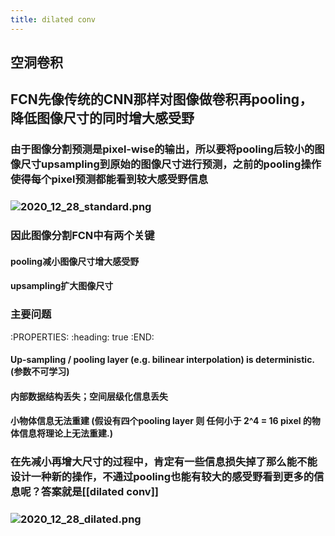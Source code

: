 ```yaml
---
title: dilated conv
---
```


## 空洞卷积
## FCN先像传统的CNN那样对图像做卷积再pooling，降低图像尺寸的同时增大感受野
### 由于图像分割预测是pixel-wise的输出，所以要将pooling后较小的图像尺寸upsampling到原始的图像尺寸进行预测，之前的pooling操作使得每个pixel预测都能看到较大感受野信息
### ![2020_12_28_standard.png](https://cdn.logseq.com/%2F0602f0ea-7667-4dfc-a07c-0cc047d72aaa2020_12_28_standard.png?Expires=4762720645&Signature=hkyk35~Ih3auqiAfwN42m~ThIHgcui83S4EaPupQMgjj24sbEIBoZkPLt4L~K804dh3f~UAiS-b~r2LYvJ1lUp3DIqywq67BPdiKEY68kMFFyTEC1m1FY6K92SjDnkUMGcrvXYIOUnGFQRWAUOIS4KqWzvVz9-bShKgFcOMJAlnvyh6RSx3TGmf1iUk2W2oFdqCIg8R3mW4NPW~AzRvraHwctY-uRCaCJcDVwPTbJ7Ik71VE66ffWGVbxRrq0vXdDj7OMCZxfoEdsjujza4DwB~wa5oTWeC3gBWSLTSA4y75GHiVPWhref7QdctxWnmAErDDhsBPgRhA9DXFyOD9gA__&Key-Pair-Id=APKAJE5CCD6X7MP6PTEA)
### 因此图像分割FCN中有两个关键
#### pooling减小图像尺寸增大感受野
#### upsampling扩大图像尺寸
### 主要问题
:PROPERTIES:
:heading: true
:END:
#### Up-sampling / pooling layer (e.g. bilinear interpolation) is deterministic. (参数不可学习)
#### 内部数据结构丢失；空间层级化信息丢失
#### 小物体信息无法重建 (假设有四个pooling layer 则 任何小于 2^4 = 16 pixel 的物体信息将理论上无法重建.)
### 在先减小再增大尺寸的过程中，肯定有一些信息损失掉了那么能不能设计一种新的操作，不通过pooling也能有较大的感受野看到更多的信息呢？答案就是[[dilated conv]]
### ![2020_12_28_dilated.png](https://cdn.logseq.com/%2F0602f0ea-7667-4dfc-a07c-0cc047d72aaa2020_12_28_dilated.png?Expires=4762720632&Signature=F4-BqYwHLu~PFFjbZRAa3~jdqBx~VM1focBB~2y0UNA4qk4WqmPCDHlqKOKgoj9OZktRMQUYZEo2BLR18F7On57ePLaCMYBh5Fk7UtvNiNVn-FJMOAyq2E-ptQ9pPKx9vbWW9qRBCvD7rSdtrFibeqaLIFVIqDiqNNgfl1IL2mlO2EWftiETRbEZ7yuOPZcMGMPZJrXzd1pRxJPp-4fhbxZ~5Vxan2ruaa9pavWjd0Si7N82RdklHFpElhGidlHHLuvFnOELcrxTYVrKow84J0bpBfiPARtoUTkn2vAGsXsWDkBh7tE2-Qwzf4T~GqhJvkRrzEO6~SQ-yjv-rElZCQ__&Key-Pair-Id=APKAJE5CCD6X7MP6PTEA)
###
